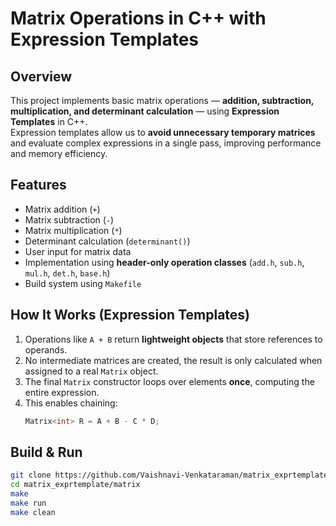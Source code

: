 # Matrix Operations in C++ with Expression Templates

## Overview
This project implements basic matrix operations — **addition, subtraction, multiplication, and determinant calculation** — using **Expression Templates** in C++.  
Expression templates allow us to **avoid unnecessary temporary matrices** and evaluate complex expressions in a single pass, improving performance and memory efficiency.

## Features
- Matrix addition (`+`)
- Matrix subtraction (`-`)
- Matrix multiplication (`*`)
- Determinant calculation (`determinant()`)
- User input for matrix data
- Implementation using **header-only operation classes** (`add.h`, `sub.h`, `mul.h`, `det.h`, `base.h`)
- Build system using `Makefile`

## How It Works (Expression Templates)
1. Operations like `A + B` return **lightweight objects** that store references to operands.
2. No intermediate matrices are created, the result is only calculated when assigned to a real `Matrix` object.
3. The final `Matrix` constructor loops over elements **once**, computing the entire expression.
4. This enables chaining:
   ```cpp
   Matrix<int> R = A + B - C * D;

## Build & Run 
```bash
git clone https://github.com/Vaishnavi-Venkataraman/matrix_exprtemplate.git
cd matrix_exprtemplate/matrix
make
make run
make clean
